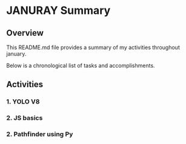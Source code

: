 # JANURAY Summary 

## Overview

This README.md file provides a summary of my activities throughout january. 

Below is a chronological list of tasks and accomplishments.

## Activities

### 1. YOLO V8

### 2. JS basics

### 2. Pathfinder using Py
